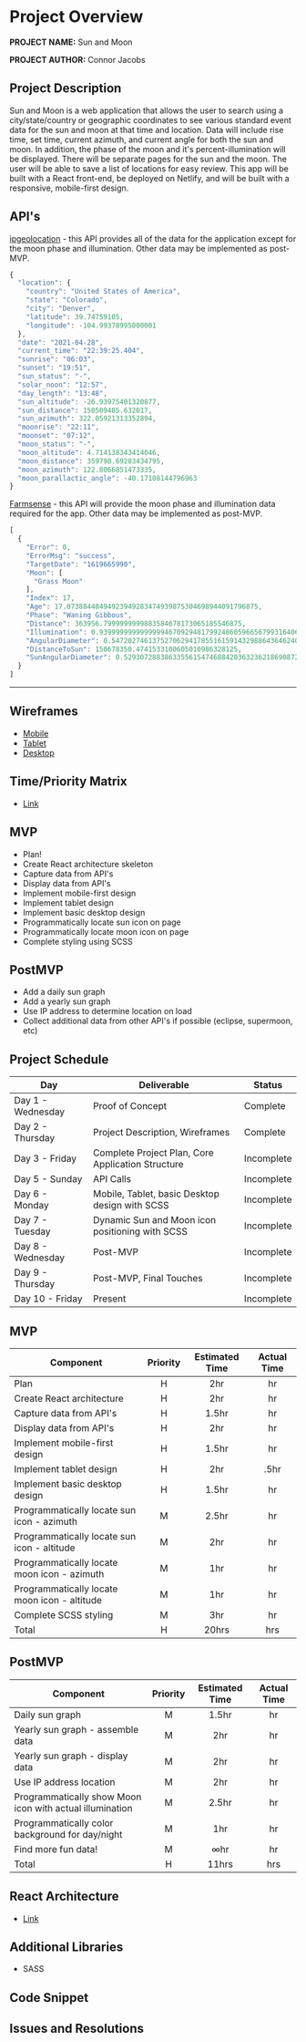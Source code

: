 # Project Overview

**PROJECT NAME:** Sun and Moon

**PROJECT AUTHOR:** Connor Jacobs

## Project Description

Sun and Moon is a web application that allows the user to search using a city/state/country or geographic coordinates
to see various standard event data for the sun and moon at that time and location. Data will include rise time, set time, current azimuth, and current angle for both the sun and moon. In addition, the phase of the moon and it's percent-illumination will be
displayed. There will be separate pages for the sun and the moon. The user will be able to save a list of locations for easy review. This app will be built with a React front-end, be deployed on Netlify, and will be built with a responsive, mobile-first design.

## API's

[ipgeolocation](https://ipgeolocation.io/) - this API provides all of the data for the application except for the moon phase and illumination. Other data may be implemented as post-MVP.

```js
{
  "location": {
    "country": "United States of America",
    "state": "Colorado",
    "city": "Denver",
    "latitude": 39.74759105,
    "longitude": -104.99378995000001
  },
  "date": "2021-04-28",
  "current_time": "22:39:25.404",
  "sunrise": "06:03",
  "sunset": "19:51",
  "sun_status": "-",
  "solar_noon": "12:57",
  "day_length": "13:48",
  "sun_altitude": -26.93975401320877,
  "sun_distance": 150509485.632017,
  "sun_azimuth": 322.05921313352894,
  "moonrise": "22:11",
  "moonset": "07:12",
  "moon_status": "-",
  "moon_altitude": 4.714138343414046,
  "moon_distance": 359798.69283434795,
  "moon_azimuth": 122.8066851473335,
  "moon_parallactic_angle": -40.17108144796963
}
```


[Farmsense](https://www.farmsense.net/api/) - this API will provide the moon phase and illumination data required for the app. Other data may be implemented as post-MVP.

```js
[
  {
    "Error": 0,
    "ErrorMsg": "success",
    "TargetDate": "1619665990",
    "Moon": [
      "Grass Moon"
    ],
    "Index": 17,
    "Age": 17.07388448494923949283474939875304698944091796875,
    "Phase": "Waning Gibbous",
    "Distance": 363956.7999999999883584678173065185546875,
    "Illumination": 0.939999999999999946709294817992486059665679931640625,
    "AngularDiameter": 0.5472027461375270629417855161591432988643646240234375,
    "DistanceToSun": 150678350.4741533100605010986328125,
    "SunAngularDiameter": 0.52930728838633556154746884203632362186908721923828125
  }
]
```

---

## Wireframes

- [Mobile](https://res.cloudinary.com/kinr-jay/image/upload/v1619755430/GA/Sun%20and%20Moon%20Project/sun-and-moon-mobile-wf_jc6qzo.jpg)
- [Tablet](https://res.cloudinary.com/kinr-jay/image/upload/v1619755426/GA/Sun%20and%20Moon%20Project/sun-and-moon-tablet-wf_nepfhr.jpg)
- [Desktop](https://res.cloudinary.com/kinr-jay/image/upload/v1619755430/GA/Sun%20and%20Moon%20Project/sun-and-moon-desktop-wf_yoa6k4.jpg)

## Time/Priority Matrix 

- [Link](https://res.cloudinary.com/kinr-jay/image/upload/v1619799305/GA/Sun%20and%20Moon%20Project/sun-and-moon-time-matrix_yqjzdr.jpg)

## MVP

- Plan!
- Create React architecture skeleton
- Capture data from API's
- Display data from API's
- Implement mobile-first design
- Implement tablet design
- Implement basic desktop design
- Programmatically locate sun icon on page
- Programmatically locate moon icon on page
- Complete styling using SCSS

## PostMVP 

- Add a daily sun graph
- Add a yearly sun graph
- Use IP address to determine location on load
- Collect additional data from other API's if possible (eclipse, supermoon, etc)

## Project Schedule

|  Day | Deliverable | Status
|---|---| ---|
|Day 1 - Wednesday | Proof of Concept | Complete
|Day 2 - Thursday | Project Description, Wireframes | Complete
|Day 3 - Friday | Complete Project Plan, Core Application Structure | Incomplete
|Day 5 - Sunday | API Calls | Incomplete
|Day 6 - Monday | Mobile, Tablet, basic Desktop design with SCSS | Incomplete
|Day 7 - Tuesday | Dynamic Sun and Moon icon positioning with SCSS | Incomplete
|Day 8 - Wednesday | Post-MVP | Incomplete
|Day 9 - Thursday | Post-MVP, Final Touches | Incomplete
|Day 10 - Friday | Present | Incomplete

## MVP
| Component | Priority | Estimated Time | Actual Time |
| --- | :---: |  :---: | :---: | 
| Plan | H | 2hr | hr |
| Create React architecture | H | 2hr | hr |
| Capture data from API's | H | 1.5hr | hr |
| Display data from API's | H | 2hr | hr |
| Implement mobile-first design | H | 1.5hr | hr |
| Implement tablet design | H | 2hr | .5hr |
| Implement basic desktop design | H | 1.5hr | hr |
| Programmatically locate sun icon - azimuth | M | 2.5hr | hr |
| Programmatically locate sun icon - altitude | M | 2hr | hr |
| Programmatically locate moon icon - azimuth | M | 1hr | hr |
| Programmatically locate moon icon - altitude | M | 1hr | hr |
| Complete SCSS styling | M | 3hr | hr |
| Total | H | 20hrs| hrs |

## PostMVP
| Component | Priority | Estimated Time | Actual Time |
| --- | :---: |  :---: | :---: | 
| Daily sun graph | M | 1.5hr | hr |
| Yearly sun graph - assemble data | M | 2hr | hr |
| Yearly sun graph - display data | M | 2hr | hr |
| Use IP address location | M | 2hr | hr |
| Programmatically show Moon icon with actual illumination | M | 2.5hr | hr |
| Programmatically color background for day/night | M | 1hr | hr |
| Find more fun data! | M | ∞hr | hr |
| Total | H | 11hrs| hrs |

## React Architecture

- [Link](https://docs.google.com/drawings/d/1OuY0BjoTJzHHEURq72qBJ17AxadJhG1L7sSUia__Jwc/edit?usp=sharing)

## Additional Libraries

- SASS

## Code Snippet



## Issues and Resolutions



